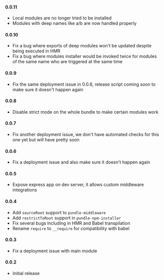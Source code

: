 #### 0.0.11

- Local modules are no longer tried to be installed
- Modules with deep names like a/b are now handled properly

#### 0.0.10

- Fix a bug where exports of deep modules won't be updated despite being executed in HMR
- Fix a bug where modules installer would be invoked twice for modules of the same name who are triggered at the same time

#### 0.0.9

- Fix the same deployment issue in 0.0.6, release script coming soon to make sure it doesn't happen again

#### 0.0.8

- Disable strict mode on the whole bundle to make certain modules work

#### 0.0.7

- Fix another deployment issue, we don't have automated checks for this one yet but will have pretty soon

#### 0.0.6

- Fix a deployment issue and also make sure it doesn't happen again

#### 0.0.5

- Expose express app on dev server, it allows custom middleware integrations

#### 0.0.4

- Add `sourceRoot` support to `pundle-middleware`
- Add `restrictToRoot` support in `pundle-npm-installer`
- Fix several bugs including in HMR and Babel transpilation
- Rename `require` to `__require` for compatibility with babel

#### 0.0.3

- Fix a deployment issue with main module

#### 0.0.2

- Initial release
